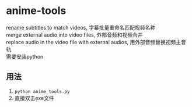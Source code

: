 # anime-tools
rename subtitles to match videos, 字幕批量重命名匹配视频名称<br>
merge external audio into video files, 外部音频和视频合并<br>
replace audio in the video file with external audios, 用外部音频替换视频主音轨<br>
需要安装python
## 用法
1. ``python anime_tools.py``
2. 直接双击exe文件

